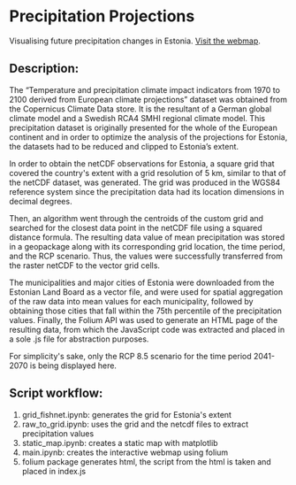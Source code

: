 # Precipitation Projections
Visualising future precipitation changes in Estonia. [Visit the webmap](https://sinojsingam.github.io/precipitation_projections/).

## Description:
The “Temperature and precipitation climate impact indicators from 1970 to 2100 derived from European climate projections” dataset was obtained from the Copernicus Climate Data store. It is the resultant of a German global climate model and a Swedish RCA4 SMHI regional climate model. This precipitation dataset is originally presented for the whole of the European continent and in order to optimize the analysis of the projections for Estonia, the datasets had to be reduced and clipped to Estonia’s extent.

In order to obtain the netCDF observations for Estonia, a square grid that covered the country's extent with a grid resolution of 5 km, similar to that of the netCDF dataset, was generated. The grid was produced in the WGS84 reference system since the precipitation data had its location dimensions in decimal degrees.

Then, an algorithm went through the centroids of the custom grid and searched for the closest data point in the netCDF file using a squared distance formula. The resulting data value of mean precipitation was stored in a geopackage along with its corresponding grid location, the time period, and the RCP scenario. Thus, the values were successfully transferred from the raster netCDF to the vector grid cells.

The municipalities and major cities of Estonia were downloaded from the Estonian Land Board as a vector file, and were used for spatial aggregation of the raw data into mean values for each municipality, followed by obtaining those cities that fall within the 75th percentile of the precipitation values. Finally, the Folium API was used to generate an HTML page of the resulting data, from which the JavaScript code was extracted and placed in a sole .js file for abstraction purposes.

For simplicity's sake, only the RCP 8.5 scenario for the time period 2041-2070 is being displayed here.

## Script workflow:
1. grid_fishnet.ipynb: generates the grid for Estonia's extent
2. raw_to_grid.ipynb: uses the grid and the netcdf files to extract precipitation values
3. static_map.ipynb: creates a static map with matplotlib
4. main.ipynb: creates the interactive webmap using folium
5. folium package generates html, the script from the html is taken and placed in index.js
